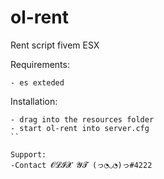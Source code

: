 # ol-rent
Rent script fivem ESX

Requirements:
```
- es exteded
```

Installation:
```
- drag into the resources folder
- start ol-rent into server.cfg
``

Support:
-Contact 𝓞𝓛𝓘𝓧 𝓨𝓣 (っ◔◡◔)っ#4222

